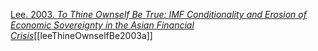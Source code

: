[Lee. 2003. *To Thine Ownself Be True: IMF Conditionality and Erosion of Economic Sovereignty in the Asian Financial Crisis*](zotero://select/items/1_FHWYFRAW)[[leeThineOwnselfBe2003a]]